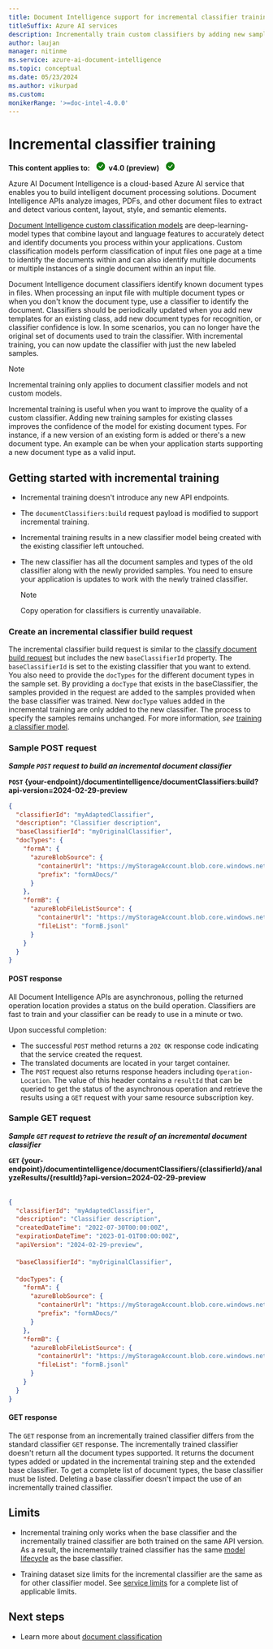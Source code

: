```yaml
---
title: Document Intelligence support for incremental classifier training
titleSuffix: Azure AI services
description: Incrementally train custom classifiers by adding new samples to existing classes or adding new classes.
author: laujan
manager: nitinme
ms.service: azure-ai-document-intelligence
ms.topic: conceptual
ms.date: 05/23/2024
ms.author: vikurpad
ms.custom:
monikerRange: '>=doc-intel-4.0.0'
---
```




# Incremental classifier training

**This content applies to:** ![checkmark](media/yes-icon.png) **v4.0 (preview)** ![checkmark](media/yes-icon.png)

Azure AI Document Intelligence is a cloud-based Azure AI service that enables you to build intelligent document processing solutions. Document Intelligence APIs analyze images, PDFs, and other document files to extract and detect various content, layout, style, and semantic elements.

[Document Intelligence custom classification models](concept-custom-classifier.md) are deep-learning-model types that combine layout and language features to accurately detect and identify documents you process within your applications. Custom classification models perform classification of input files one page at a time to identify the documents within and can also identify multiple documents or multiple instances of a single document within an input file.

Document Intelligence document classifiers identify known document types in files. When processing an input file with multiple document types or when you don't know the document type, use a classifier to identify the document. Classifiers should be periodically updated when you add new templates for an existing class, add new document types for recognition, or classifier confidence is low. In some scenarios, you can no longer have the original set of documents used to train the classifier. With incremental training, you can now update the classifier with just the new labeled samples.

>[!NOTE]
> Incremental training only applies to document classifier models and not custom models.

Incremental training is useful when you want to improve the quality of a custom classifier. Adding new training samples for existing classes improves the confidence of the model for existing document types. For instance, if a new version of an existing form is added or there's a new document type. An example can be when your application starts supporting a new document type as a valid input.

## Getting started with incremental training

* Incremental training doesn't introduce any new API endpoints.

* The `documentClassifiers:build` request payload is modified to support incremental training.

* Incremental training results in a new classifier model being created with the existing classifier left untouched.

* The new classifier has all the document samples and types of the old classifier along with the newly provided samples. You need to ensure your application is updates to work with the newly trained classifier.

  >[!NOTE]
  > Copy operation for classifiers is currently unavailable.

### Create an incremental classifier build request

The incremental classifier build request is similar to the [classify document build request](/rest/api/aiservices/document-classifiers?view=rest-aiservices-v4.0%20(2024-02-29-preview)&preserve-view=true) but includes the new `baseClassifierId` property. The `baseClassifierId` is set to the existing classifier that you want to extend. You also need to provide the `docTypes` for the different document types in the sample set. By providing a `docType` that exists in the baseClassifier, the samples provided in the request are added to the samples provided when the base classifier was trained. New `docType` values added in the incremental training are only added to the new classifier. The process to specify the samples remains unchanged. For more information, *see* [training a classifier model](concept-custom-classifier.md#training-a-model).

### Sample POST request

***Sample `POST` request to build an incremental document classifier***

**`POST` {your-endpoint}/documentintelligence/documentClassifiers:build?api-version=2024-02-29-preview**

```json
{
  "classifierId": "myAdaptedClassifier",
  "description": "Classifier description",
  "baseClassifierId": "myOriginalClassifier",
  "docTypes": {
    "formA": {
      "azureBlobSource": {
        "containerUrl": "https://myStorageAccount.blob.core.windows.net/myContainer?mySasToken",
        "prefix": "formADocs/"
      }
    },
    "formB": {
      "azureBlobFileListSource": {
        "containerUrl": "https://myStorageAccount.blob.core.windows.net/myContainer?mySasToken",
        "fileList": "formB.jsonl"
      }
    }
  }
}
```

#### POST response

All Document Intelligence APIs are asynchronous, polling the returned operation location provides a status on the build operation. Classifiers are fast to train and your classifier can be ready to use in a minute or two.

Upon successful completion:

* The successful `POST` method returns a `202 OK` response code indicating that the service created the request.
* The translated documents are located in your target container.
* The `POST` request also returns response headers including `Operation-Location`. The value of this header contains a `resultId` that can be queried to get the status of the asynchronous operation and retrieve the results using a `GET` request with your same resource subscription key.

### Sample GET request

***Sample `GET` request to retrieve the result of an incremental document classifier***

**`GET` {your-endpoint}/documentintelligence/documentClassifiers/{classifierId}/analyzeResults/{resultId}?api-version=2024-02-29-preview**

```json

{
  "classifierId": "myAdaptedClassifier",
  "description": "Classifier description",
  "createdDateTime": "2022-07-30T00:00:00Z",
  "expirationDateTime": "2023-01-01T00:00:00Z",
  "apiVersion": "2024-02-29-preview",

  "baseClassifierId": "myOriginalClassifier",

  "docTypes": {
    "formA": {
      "azureBlobSource": {
        "containerUrl": "https://myStorageAccount.blob.core.windows.net/myContainer",
        "prefix": "formADocs/"
      }
    },
    "formB": {
      "azureBlobFileListSource": {
        "containerUrl": "https://myStorageAccount.blob.core.windows.net/myContainer",
        "fileList": "formB.jsonl"
      }
    }
  }
}
```

#### GET response

The `GET` response from an incrementally trained classifier differs from the standard classifier `GET` response. The incrementally trained classifier doesn't return all the document types supported. It returns the document types added or updated in the incremental training step and the extended base classifier. To get a complete list of document types, the base classifier must be listed. Deleting a base classifier doesn't impact the use of an incrementally trained classifier.

## Limits

* Incremental training only works when the base classifier and the incrementally trained classifier are both trained on the same API version. As a result, the incrementally trained classifier has the same [model lifecycle](concept-custom-lifecycle.md) as the base classifier.

* Training dataset size limits for the incremental classifier are the same as for other classifier model. See [service limits](service-limits.md) for a complete list of applicable limits.

## Next steps

* Learn more about [document classification](concept-custom-classifier.md)
